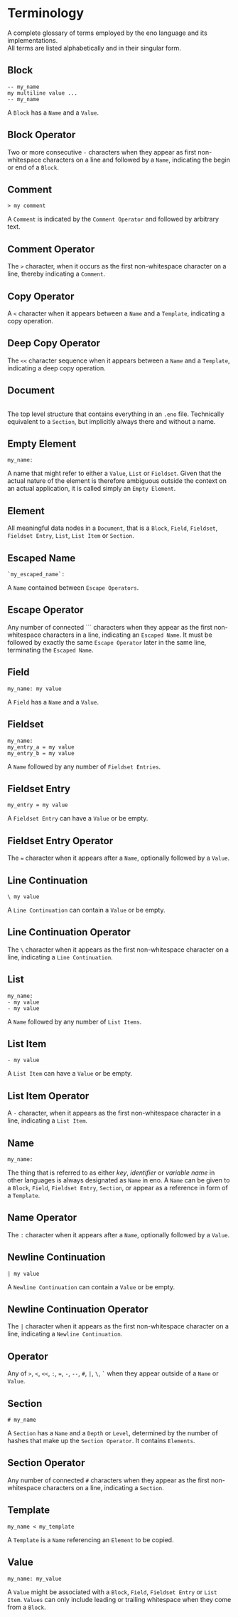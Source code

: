 # Terminology

A complete glossary of terms employed by the eno language and its implementations.  
All terms are listed alphabetically and in their singular form.

## Block

```eno
-- my_name
my multiline value ...
-- my_name
```

A `Block` has a `Name` and a `Value`.

## Block Operator

Two or more consecutive `-` characters when they appear as first non-whitespace characters on a line and followed by a `Name`, indicating the begin or end of a `Block`.

## Comment

```eno
> my comment
```

A `Comment` is indicated by the `Comment Operator` and followed by arbitrary text.

## Comment Operator

The `>` character, when it occurs as the first non-whitespace character on a line, thereby indicating a `Comment`.

## Copy Operator

A `<` character when it appears between a `Name` and a `Template`, indicating a copy operation.


## Deep Copy Operator

The `<<` character sequence when it appears between a `Name` and a `Template`, indicating a deep copy operation.

## Document

```eno
```

The top level structure that contains everything in an `.eno` file.
Technically equivalent to a `Section`, but implicitly always there and without a
name.

## Empty Element

```eno
my_name:
```

A name that might refer to either a `Value`, `List` or `Fieldset`. Given
that the actual nature of the element is therefore ambiguous outside the
context on an actual application, it is called simply an `Empty Element`.

## Element

All meaningful data nodes in a `Document`, that is a `Block`, `Field`, `Fieldset`, `Fieldset Entry`, `List`, `List Item` or `Section`.

## Escaped Name

```eno
`my_escaped_name`:
```

A `Name` contained between `Escape Operators`.

## Escape Operator

Any number of connected ``` characters when they appear as the first non-whitespace characters in a line, indicating an `Escaped Name`. It must be followed by exactly the same `Escape Operator` later in the same line, terminating the `Escaped Name`.

## Field

```eno
my_name: my value
```

A `Field` has a `Name` and a `Value`.

## Fieldset

```eno
my_name:
my_entry_a = my value
my_entry_b = my value
```
A `Name` followed by any number of `Fieldset Entries`.

## Fieldset Entry

```eno
my_entry = my value
```

A `Fieldset Entry` can have a `Value` or be empty.

## Fieldset Entry Operator

The `=` character when it appears after a `Name`, optionally followed by a `Value`.

## Line Continuation

```eno
\ my value
```

A `Line Continuation` can contain a `Value` or be empty.

## Line Continuation Operator

The `\` character when it appears as the first non-whitespace character on a line, indicating a `Line Continuation`.

## List

```eno
my_name:
- my value
- my value
```

A `Name` followed by any number of `List Items`.

## List Item

```eno
- my value
```

A `List Item` can have a `Value` or be empty.

## List Item Operator

A `-` character, when it appears as the first non-whitespace character in a line, indicating a `List Item`.

## Name

```eno
my_name:
```

The thing that is referred to as either *key*, *identifier* or *variable name* in other languages is always designated as `Name` in eno. A `Name` can be given to
a `Block`, `Field`, `Fieldset Entry`, `Section`, or appear as a reference in form of a `Template`.

## Name Operator

The `:` character when it appears after a `Name`, optionally followed by a `Value`.

## Newline Continuation

```eno
| my value
```

A `Newline Continuation` can contain a `Value` or be empty.

## Newline Continuation Operator

The `|` character when it appears as the first non-whitespace character on a line, indicating a `Newline Continuation`.

## Operator

Any of `>`, `<`, `<<`, `:`, `=`, `-`, `--`, `#`, `|`, `\`, `` ` `` when they appear outside of a `Name` or `Value`.

## Section

```eno
# my_name
```

A `Section` has a `Name` and a `Depth` or `Level`, determined by the number of hashes that make up the `Section Operator`. It contains `Elements`. 

## Section Operator

Any number of connected `#` characters when they appear as the first non-whitespace characters on a line, indicating a `Section`.

## Template

```eno
my_name < my_template
```

A `Template` is a `Name` referencing an `Element` to be copied.

## Value

```eno
my_name: my_value
```

A `Value` might be associated with a `Block`, `Field`, `Fieldset Entry` or `List Item`.
`Values` can only include leading or trailing whitespace when they come from a `Block`.
